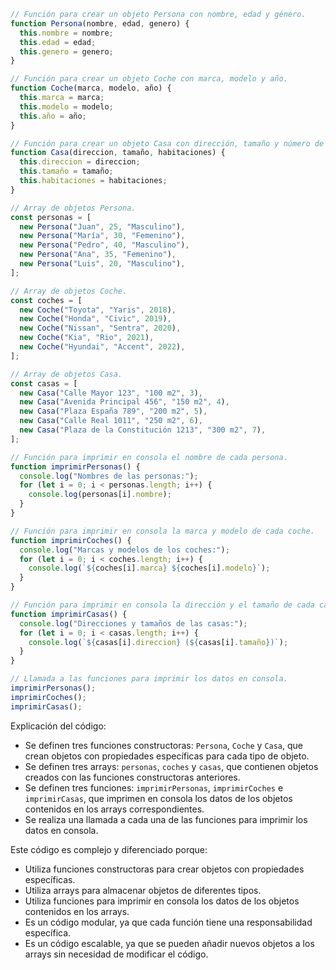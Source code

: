 ```javascript
// Función para crear un objeto Persona con nombre, edad y género.
function Persona(nombre, edad, genero) {
  this.nombre = nombre;
  this.edad = edad;
  this.genero = genero;
}

// Función para crear un objeto Coche con marca, modelo y año.
function Coche(marca, modelo, año) {
  this.marca = marca;
  this.modelo = modelo;
  this.año = año;
}

// Función para crear un objeto Casa con dirección, tamaño y número de habitaciones.
function Casa(direccion, tamaño, habitaciones) {
  this.direccion = direccion;
  this.tamaño = tamaño;
  this.habitaciones = habitaciones;
}

// Array de objetos Persona.
const personas = [
  new Persona("Juan", 25, "Masculino"),
  new Persona("María", 30, "Femenino"),
  new Persona("Pedro", 40, "Masculino"),
  new Persona("Ana", 35, "Femenino"),
  new Persona("Luis", 20, "Masculino"),
];

// Array de objetos Coche.
const coches = [
  new Coche("Toyota", "Yaris", 2018),
  new Coche("Honda", "Civic", 2019),
  new Coche("Nissan", "Sentra", 2020),
  new Coche("Kia", "Rio", 2021),
  new Coche("Hyundai", "Accent", 2022),
];

// Array de objetos Casa.
const casas = [
  new Casa("Calle Mayor 123", "100 m2", 3),
  new Casa("Avenida Principal 456", "150 m2", 4),
  new Casa("Plaza España 789", "200 m2", 5),
  new Casa("Calle Real 1011", "250 m2", 6),
  new Casa("Plaza de la Constitución 1213", "300 m2", 7),
];

// Función para imprimir en consola el nombre de cada persona.
function imprimirPersonas() {
  console.log("Nombres de las personas:");
  for (let i = 0; i < personas.length; i++) {
    console.log(personas[i].nombre);
  }
}

// Función para imprimir en consola la marca y modelo de cada coche.
function imprimirCoches() {
  console.log("Marcas y modelos de los coches:");
  for (let i = 0; i < coches.length; i++) {
    console.log(`${coches[i].marca} ${coches[i].modelo}`);
  }
}

// Función para imprimir en consola la dirección y el tamaño de cada casa.
function imprimirCasas() {
  console.log("Direcciones y tamaños de las casas:");
  for (let i = 0; i < casas.length; i++) {
    console.log(`${casas[i].direccion} (${casas[i].tamaño})`);
  }
}

// Llamada a las funciones para imprimir los datos en consola.
imprimirPersonas();
imprimirCoches();
imprimirCasas();
```

Explicación del código:

* Se definen tres funciones constructoras: `Persona`, `Coche` y `Casa`, que crean objetos con propiedades específicas para cada tipo de objeto.
* Se definen tres arrays: `personas`, `coches` y `casas`, que contienen objetos creados con las funciones constructoras anteriores.
* Se definen tres funciones: `imprimirPersonas`, `imprimirCoches` e `imprimirCasas`, que imprimen en consola los datos de los objetos contenidos en los arrays correspondientes.
* Se realiza una llamada a cada una de las funciones para imprimir los datos en consola.

Este código es complejo y diferenciado porque:

* Utiliza funciones constructoras para crear objetos con propiedades específicas.
* Utiliza arrays para almacenar objetos de diferentes tipos.
* Utiliza funciones para imprimir en consola los datos de los objetos contenidos en los arrays.
* Es un código modular, ya que cada función tiene una responsabilidad específica.
* Es un código escalable, ya que se pueden añadir nuevos objetos a los arrays sin necesidad de modificar el código.